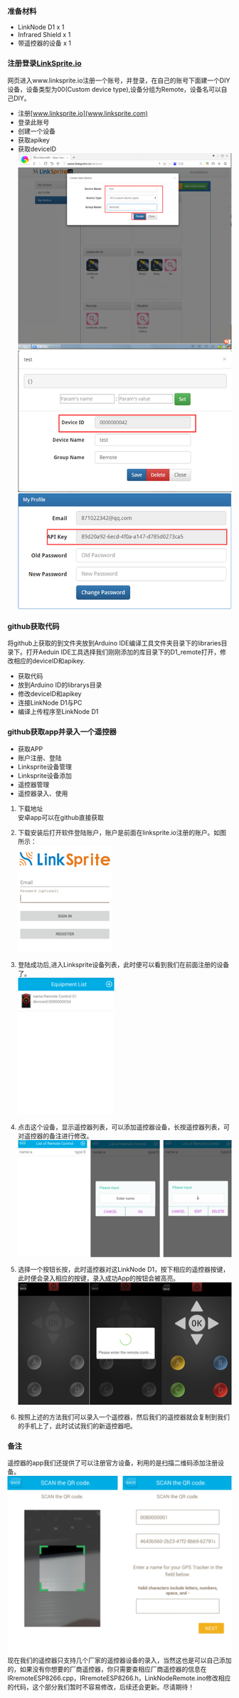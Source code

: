 ### 准备材料
* LinkNode D1 x 1   
* Infrared Shield x 1  
* 带遥控器的设备 x 1

### 注册登录[LinkSprite.io](www.linksprite.com)
网页进入www.linksprite.io注册一个账号，并登录，在自己的账号下面建一个DIY设备，设备类型为00(Custom device type),设备分组为Remote，设备名可以自己DIY。   
* 注册[www.linksprite.io](www.linksprite.com)
* 登录此账号  
* 创建一个设备
* 获取apikey
* 获取deviceID   
![注册LinkSprite设备](picture/1.png)  
![获取deviceID](picture/2.png)  
![获取apikey](picture/3.png)  
 
### github获取代码
将github上获取的到文件夹放到Arduino IDE编译工具文件夹目录下的libraries目录下。打开Aeduin IDE工具选择我们刚刚添加的库目录下的D1_remote打开，修改相应的deviceID和apikey.
* 获取代码
* 放到Arduino ID的librarys目录
* 修改deviceID和apikey
* 连接LinkNode D1与PC
* 编译上传程序至LinkNode D1

### github获取app并录入一个遥控器  
* 获取APP
* 账户注册、登陆
* Linksprite设备管理
* Linksprite设备添加
* 遥控器管理
* 遥控器录入、使用

1. 下载地址  
安卓app可以在github直接获取  

2. 下载安装后打开软件登陆账户，账户是前面在linksprite.io注册的账户。如图所示：  
![用户登陆](picture/5.png)   

3. 登陆成功后,进入Linksprite设备列表，此时便可以看到我们在前面注册的设备了。  
![Linksprite设备列表](picture/6.png)   

4. 点击这个设备，显示遥控器列表，可以添加遥控器设备，长按遥控器列表，可对遥控器的备注进行修改。   
![Linksprite设备遥控器管理](picture/8.png)

5. 选择一个按钮长按，此时遥控器对这LinkNode D1，按下相应的遥控器按键，此时便会录入相应的按键，录入成功App的按钮会被高亮。 
![遥控器录入、使用](picture/9.png)  

6. 按照上述的方法我们可以录入一个遥控器，然后我们的遥控器就会复制到我们的手机上了，此时试试我们的新遥控器吧。
  

### 备注
遥控器的app我们还提供了可以注册官方设备，利用的是扫描二维码添加注册设备。
![遥控器录入、使用](picture/7.png)    
现在我们的遥控器只支持几个厂家的遥控器设备的录入，当然这也是可以自己添加的，如果没有你想要的厂商遥控器，你只需要查相应厂商遥控器的信息在IRremoteESP8266.cpp，IRremoteESP8266.h，LinkNodeRemote.ino修改相应的代码，这个部分我们暂时不容易修改，后续还会更新。尽请期待！
